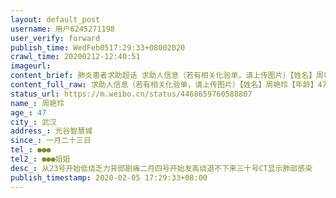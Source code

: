 ```yaml
---
layout: default_post
username: 用户6245271198
user_verify: forward
publish_time: WedFeb0517:29:33+08002020
crawl_time: 20200212-12:40:51
imageurl: 
content_brief: 肺炎患者求助超话 求助人信息（若有相关化验单，请上传图片）【姓名】周艳玲【年龄】47【所在城市】武汉【所在小区、社区】光谷智慧城【患病时间】一月二十三日【联系方式】●●●【其他紧急联系人】●●●姐姐【病情描述】 从23号开始低烧 乏力 背部剧痛 二月四号开始发高烧 退 ...全文
content_full_raw: 求助人信息（若有相关化验单，请上传图片）【姓名】周艳玲【年龄】47【所在城市】武汉【所在小区、社区】光谷智慧城【患病时间】一月二十三日【联系方式】●●●【其他紧急联系人】●●●姐姐【病情描述】从23号开始低烧乏力背部剧痛二月四号开始发高烧退不下来三十号CT显示肺部感染
status_url: https://m.weibo.cn/status/4468659760588807
name_: 周艳玲
age_: 47
city_: 武汉
address_: 光谷智慧城
since_: 一月二十三日
tel_: ●●●
tel2_: ●●●姐姐
desc_: 从23号开始低烧乏力背部剧痛二月四号开始发高烧退不下来三十号CT显示肺部感染
publish_timestamp: 2020-02-05 17:29:33+08:00
---
```


